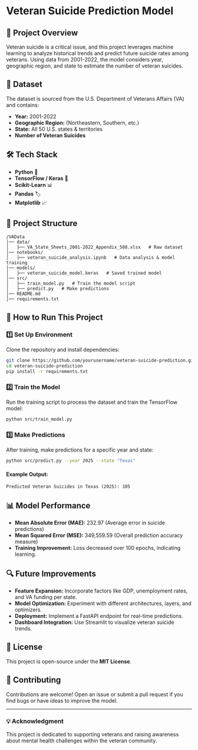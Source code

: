 # Veteran Suicide Prediction Model

## 📌 Project Overview
Veteran suicide is a critical issue, and this project leverages machine learning to analyze historical trends and predict future suicide rates among veterans. Using data from 2001-2022, the model considers year, geographic region, and state to estimate the number of veteran suicides.

## 📂 Dataset
The dataset is sourced from the U.S. Department of Veterans Affairs (VA) and contains:
- **Year:** 2001-2022
- **Geographic Region:** (Northeastern, Southern, etc.)
- **State:** All 50 U.S. states & territories
- **Number of Veteran Suicides**

## 🛠️ Tech Stack
- **Python** 🐍
- **TensorFlow / Keras** 🤖
- **Scikit-Learn** 📊
- **Pandas** 🏷️
- **Matplotlib** 📈

## 📑 Project Structure
```
/VAData
│── data/
│   ├── VA_State_Sheets_2001-2022_Appendix_508.xlsx   # Raw dataset
│── notebooks/
│   ├── veteran_suicide_analysis.ipynb   # Data analysis & model training
│── models/
│   ├── veteran_suicide_model.keras   # Saved trained model
│── src/
│   ├── train_model.py   # Train the model script
│   ├── predict.py   # Make predictions
│── README.md
│── requirements.txt
```

## 🚀 How to Run This Project
### 1️⃣ Set Up Environment
Clone the repository and install dependencies:
```sh
git clone https://github.com/yourusername/veteran-suicide-prediction.git
cd veteran-suicide-prediction
pip install -r requirements.txt
```

### 2️⃣ Train the Model
Run the training script to process the dataset and train the TensorFlow model:
```sh
python src/train_model.py
```

### 3️⃣ Make Predictions
After training, make predictions for a specific year and state:
```sh
python src/predict.py --year 2025 --state "Texas"
```
#### Example Output:
```
Predicted Veteran Suicides in Texas (2025): 105
```

## 📊 Model Performance
- **Mean Absolute Error (MAE):** 232.97 (Average error in suicide predictions)
- **Mean Squared Error (MSE):** 349,559.59 (Overall prediction accuracy measure)
- **Training Improvement:** Loss decreased over 100 epochs, indicating learning.

## 🔍 Future Improvements
- **Feature Expansion:** Incorporate factors like GDP, unemployment rates, and VA funding per state.
- **Model Optimization:** Experiment with different architectures, layers, and optimizers.
- **Deployment:** Implement a FastAPI endpoint for real-time predictions.
- **Dashboard Integration:** Use Streamlit to visualize veteran suicide trends.

## 📜 License
This project is open-source under the **MIT License**.

## 👥 Contributing
Contributions are welcome! Open an issue or submit a pull request if you find bugs or have ideas to improve the model.

---

### 💡 Acknowledgment
This project is dedicated to supporting veterans and raising awareness about mental health challenges within the veteran community.

